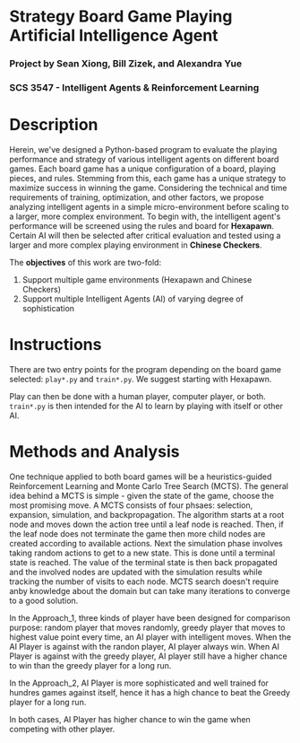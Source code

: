 # Strategy Board Game Playing Artificial Intelligence Agent

### Project by Sean Xiong, Bill Zizek, and Alexandra Yue
### SCS 3547 - Intelligent Agents & Reinforcement Learning

# Description

Herein, we've designed a Python-based program to evaluate the playing performance and strategy of various intelligent agents on different board games. Each board game has a unique configuration of a board, playing pieces,  and rules. Stemming from this, each game has a unique strategy to maximize success in winning the game. Considering the technical and time requirements of training, optimization, and other factors, we propose analyzing intelligent agents in a simple micro-environment before scaling to a larger, more complex environment. To begin with, the intelligent agent's performance will be screened using the rules and board for **Hexapawn**. Certain AI will then be selected after critical evaluation and tested using a larger and more complex playing environment in **Chinese Checkers**. 

The **objectives** of this work are two-fold:
1. Support multiple game environments (Hexapawn and Chinese Checkers)
2. Support multiple Intelligent Agents (AI) of varying degree of sophistication

# Instructions

There are two entry points for the program depending on the board game selected:  `play*.py`  and  `train*.py`.  We suggest starting with Hexapawn.

Play can then be done with a human player, computer player, or both. `train*.py` is then intended for the AI to learn by playing with itself or other AI.

# Methods and Analysis

One technique applied to both board games will be a heuristics-guided Reinforcement Learning and Monte Carlo Tree Search (MCTS). The general idea behind a MCTS is simple - given the state of the game, choose the most promising move. A MCTS consists of four phsaes: selection, expansion, simulation, and backpropagation. The algorithm starts at a root node and moves down the action tree until a leaf node is reached. Then, if the leaf node does not terminate the game then more child nodes are created according to available actions. Next the simulation phase involves taking random actions to get to a new state. This is done until a terminal state is reached. The value of the terminal state is then back propagated and the involved nodes are updated with the simulation results while tracking the number of visits to each node. MCTS search doesn't require anby knowledge about the domain but can take many iterations to converge to a good solution.

In the Approach_1, three kinds of player have been designed for comparison purpose: random player that moves randomly, greedy player that moves to highest value point every time, an AI player with intelligent moves. When the AI Player is against with the randon player, AI player always win. When AI Player is against with the greedy player, AI player still have a higher chance to win than the greedy player for a long run. 

In the Approach_2, AI Player is more sophisticated and well trained for hundres games against itself, hence it has a high chance to beat the Greedy player for a long run. 

In both cases, AI Player has higher chance to win the game when competing with other player. 
